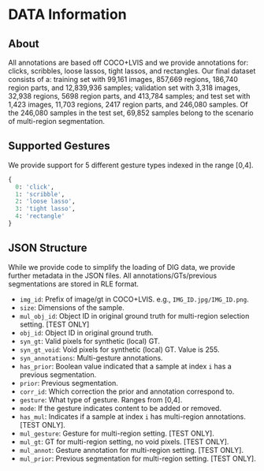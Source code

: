 # DATA Information

## About
All annotations are based off COCO+LVIS and we provide annotations for: clicks, scribbles, loose lassos, tight lassos, and rectangles. Our final dataset consists of a: training
set with 99,161 images, 857,669 regions, 186,740 region parts, and 12,839,936 samples; validation set with 3,318 images, 32,938 regions, 5698 region parts, and 413,784 samples; and test set with 1,423 images, 11,703 regions, 2417
region parts, and 246,080 samples. Of the 246,080 samples in the test set, 69,852 samples belong to the scenario of multi-region segmentation.

## Supported Gestures
We provide support for 5 different gesture types indexed in the range [0,4].
```python
{
  0: 'click',
  1: 'scribble',
  2: 'loose lasso',
  3: 'tight lasso',
  4: 'rectangle'
}
```

## JSON Structure
While we provide code to simplify the loading of DIG data, we provide further metadata in the JSON files. All annotations/GTs/previous segmentations are stored in RLE format.

- `img_id`: Prefix of image/gt in COCO+LVIS. e.g., `IMG_ID.jpg/IMG_ID.png`.
- `size`: Dimensions of the sample.
- `mul_obj_id`: Object ID in original ground truth for multi-region selection setting. [TEST ONLY]
- `obj_id`: Object ID in original ground truth.
- `syn_gt`: Valid pixels for synthetic (local) GT.
- `syn_gt_void`: Void pixels for synthetic (local) GT. Value is 255.
- `syn_annotations`: Multi-gesture annotations.
- `has_prior`: Boolean value indicated that a sample at index `i` has a previous segmentation.
- `prior`: Previous segmentation.
- `corr_id`: Which correction the prior and annotation correspond to.
- `gesture`: What type of gesture. Ranges from [0,4].
- `mode`: If the gesture indicates content to be added or removed.
- `has_mul`: Indicates if a sample at index `i` has multi-region annotations. [TEST ONLY].
- `mul_gesture`: Gesture for multi-region setting. [TEST ONLY].
- `mul_gt`: GT for multi-region setting, no void pixels. [TEST ONLY].
- `mul_annot`: Gesture annotation for multi-region setting. [TEST ONLY].
- `mul_prior`: Previous segmentation for multi-region setting. [TEST ONLY].

